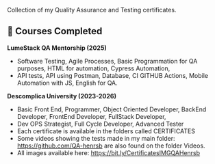 Collection of my Quality Assurance and Testing certificates.

## 📘 Courses Completed
 **LumeStack QA Mentorship (2025)**
-  Software Testing, Agile Processes, Basic Programmation for QA purposes, HTML for automation, Cypress Automation,
-  API tests, API using Postman, Database, CI GITHUB Actions, Mobile Automation with JS, English for QA.






 **Descomplica University (2023-2026)**
- Basic Front End, Programmer, Object Oriented Developer, BackEnd Developer, FrontEnd Developer, FullStack Developer,
- Dev OPS Strategist, Full Cycle Developer, Advanced Tester
- Each certificate is available in the folders called CERTIFICATES
- Some videos showing the tests made in my main folder: https://github.com/QA-henrsb are also found on the folder Videos.
- All images available here: https://bit.ly/CertificatesIMGQAHenrsb

